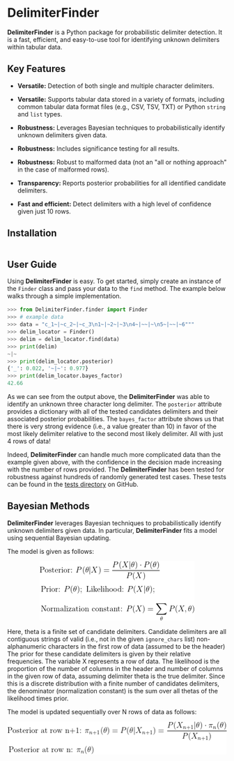# DelimiterFinder

**DelimiterFinder** is a Python package for probabilistic delimiter detection. It is a fast, efficient, and easy-to-use tool for identifying unknown delimiters within tabular data.

## Key Features

- **Versatile:** Detection of both single and multiple character delimiters.

- **Versatile:** Supports tabular data stored in a variety of formats, including common tabular data format files (e.g., CSV, TSV, TXT) or Python `string` and `list` types.

- **Robustness:** Leverages Bayesian techniques to probabilistically identify unknown delimiters given data.

- **Robustness:** Includes significance testing for all results.

- **Robustness:** Robust to malformed data (not an "all or nothing approach" in the case of malformed rows).

- **Transparency:** Reports posterior probabilities for all identified candidate delimiters.

- **Fast and efficient:** Detect delimiters with a high level of confidence given just 10 rows.

## Installation

```

```

## User Guide

Using **DelimiterFinder** is easy. To get started, simply create an instance of the `Finder` class and pass your data to the `find` method. The example below walks through a simple implementation.

```python
>>> from DelimiterFinder.finder import Finder
>>> # example data
>>> data = "c_1~|~c_2~|~c_3\n1~|~2~|~3\n4~|~~|~\n5~|~~|~6"""
>>> delim_locator = Finder()
>>> delim = delim_locator.find(data)
>>> print(delim)
~|~
>>> print(delim_locator.posterior)
{'_': 0.022, '~|~': 0.977}
>>> print(delim_locator.bayes_factor)
42.66
```

As we can see from the output above, the **DelimiterFinder** was able to identify an unknown three character long delimiter. The `posterior` attribute provides a dictionary with all of the tested candidates delimiters and their associated posterior probabilities. The `bayes_factor` attribute shows us that there is very strong evidence (i.e., a value greater than 10) in favor of the most likely delimiter relative to the second most likely delimiter. All with just 4 rows of data!

Indeed, **DelimiterFinder** can handle much more complicated data than the example given above, with the confidence in the decision made increasing with the number of rows provided. The **DelimiterFinder** has been tested for robustness against hundreds of randomly generated test cases. These tests can be found in the [tests directory](https://github.com/harjotsodhi/DelimiterFinder/tree/main/tests) on GitHub.

## Bayesian Methods

**DelimiterFinder** leverages Bayesian techniques to probabilistically identify unknown delimiters given data. In particular, **DelimiterFinder** fits a model using sequential Bayesian updating.

The model is given as follows:

<p align="center">
    <img src="https://github.com/harjotsodhi/DelimiterFinder/blob/main/eq1.png"\>
</p>

Here, theta is a finite set of candidate delimiters. Candidate delimiters are all contiguous strings of valid (i.e., not in the given `ignore_chars` list) non-alphanumeric characters in the first row of data (assumed to be the header) The prior for these candidate delimiters is given by their relative frequencies. The variable X represents a row of data. The likelihood is the proportion of the number of columns in the header and number of columns in the given row of data, assuming delimiter theta is the true delimiter. Since this is a discrete distribution with a finite number of candidates delimiters, the denominator (normalization constant) is the sum over all thetas of the likelihood times prior.

The model is updated sequentially over N rows of data as follows:

<p align="center">
    <img src="https://github.com/harjotsodhi/DelimiterFinder/blob/main/eq2.png"\>
</p>

